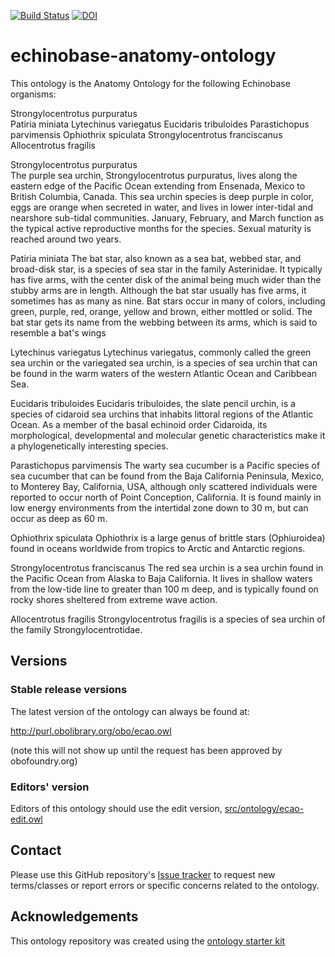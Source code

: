 [![Build Status](https://travis-ci.org/pellst/echinobase-anatomy-ontology.svg?branch=master)](https://travis-ci.org/pellst/echinobase-anatomy-ontology)
[![DOI](https://zenodo.org/badge/13996/pellst/echinobase-anatomy-ontology.svg)](https://zenodo.org/badge/latestdoi/13996/pellst/echinobase-anatomy-ontology)

# echinobase-anatomy-ontology

This ontology is the Anatomy Ontology for the following Echinobase organisms:

Strongylocentrotus purpuratus  
Patiria miniata 
Lytechinus variegatus 
Eucidaris tribuloides 
Parastichopus parvimensis 
Ophiothrix spiculata 
Strongylocentrotus franciscanus 
Allocentrotus fragilis 

Strongylocentrotus purpuratus  
The purple sea urchin, Strongylocentrotus purpuratus, lives along the eastern edge of the Pacific Ocean extending from Ensenada, Mexico to British Columbia, Canada. This sea urchin species is deep purple in color, eggs are orange when secreted in water, and lives in lower inter-tidal and nearshore sub-tidal communities. January, February, and March function as the typical active reproductive months for the species. Sexual maturity is reached around two years.

Patiria miniata 
The bat star, also known as a sea bat, webbed star, and broad-disk star, is a species of sea star in the family Asterinidae. It typically has five arms, with the center disk of the animal being much wider than the stubby arms are in length. Although the bat star usually has five arms, it sometimes has as many as nine. Bat stars occur in many of colors, including green, purple, red, orange, yellow and brown, either mottled or solid. The bat star gets its name from the webbing between its arms, which is said to resemble a bat's wings


Lytechinus variegatus 
Lytechinus variegatus, commonly called the green sea urchin or the variegated sea urchin, is a species of sea urchin that can be found in the warm waters of the western Atlantic Ocean and Caribbean Sea.


Eucidaris tribuloides 
Eucidaris tribuloides, the slate pencil urchin, is a species of cidaroid sea urchins that inhabits littoral regions of the Atlantic Ocean. As a member of the basal echinoid order Cidaroida, its morphological, developmental and molecular genetic characteristics make it a phylogenetically interesting species.


Parastichopus parvimensis 
The warty sea cucumber is a Pacific species of sea cucumber that can be found from the Baja California Peninsula, Mexico, to Monterey Bay, California, USA, although only scattered individuals were reported to occur north of Point Conception, California. It is found mainly in low energy environments from the intertidal zone down to 30 m, but can occur as deep as 60 m.


Ophiothrix spiculata 
Ophiothrix is a large genus of brittle stars (Ophiuroidea) found in oceans worldwide from tropics to Arctic and Antarctic regions.



Strongylocentrotus franciscanus 
The red sea urchin is a sea urchin found in the Pacific Ocean from Alaska to Baja California. It lives in shallow waters from the low-tide line to greater than 100 m deep, and is typically found on rocky shores sheltered from extreme wave action.


Allocentrotus fragilis 
Strongylocentrotus fragilis is a species of sea urchin of the family Strongylocentrotidae. 



## Versions

### Stable release versions

The latest version of the ontology can always be found at:

http://purl.obolibrary.org/obo/ecao.owl

(note this will not show up until the request has been approved by obofoundry.org)

### Editors' version

Editors of this ontology should use the edit version, [src/ontology/ecao-edit.owl](src/ontology/ecao-edit.owl)

## Contact

Please use this GitHub repository's [Issue tracker](https://github.com/pellst/echinobase-anatomy-ontology/issues) to request new terms/classes or report errors or specific concerns related to the ontology.

## Acknowledgements

This ontology repository was created using the [ontology starter kit](https://github.com/INCATools/ontology-starter-kit)
